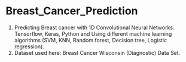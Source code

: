 # Breast_Cancer_Prediction
1. Predicting Breast cancer with 1D Convolutional Neural Networks. Tensorflow, Keras, Python and Using different machine learning algorithms (SVM, KNN, Random forest, Decision tree, Logistic regression).
2. Dataset used here: Breast Cancer Wisconsin (Diagnostic) Data Set.
